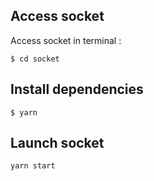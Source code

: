 
## Access socket 

Access socket in terminal :
```
$ cd socket
```

## Install dependencies
```
$ yarn
```

## Launch socket
```
yarn start
```